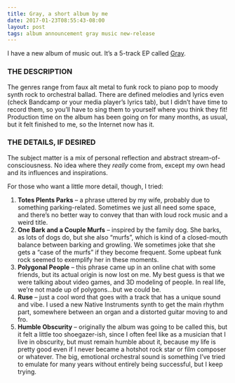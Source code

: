 ```yaml
---
title: Gray, a short album by me
date: 2017-01-23T08:55:43-08:00
layout: post
tags: album announcement gray music new-release
---
```


I have a new album of music out. It&#8217;s a 5-track EP called [Gray](https://nebyoolae.bandcamp.com/album/gray).

<!--more-->

### THE DESCRIPTION

The genres range from faux alt metal to funk rock to piano pop to moody synth rock to orchestral ballad. There are defined melodies and lyrics even (check Bandcamp or your media player&#8217;s lyrics tab), but I didn&#8217;t have time to record them, so you&#8217;ll have to sing them to yourself where you think they fit! Production time on the album has been going on for many months, as usual, but it felt finished to me, so the Internet now has it.

### THE DETAILS, IF DESIRED

The subject matter is a mix of personal reflection and abstract stream-of-consciousness. No idea where they _really_ come from, except my own head and its influences and inspirations.

For those who want a little more detail, though, I tried:

  1. **Totes Plents Parks** &#8211; a phrase uttered by my wife, probably due to something parking-related. Sometimes we just all need some space, and there&#8217;s no better way to convey that than with loud rock music and a weird title.
  2. **One Bark and a Couple Murfs** &#8211; inspired by the family dog. She barks, as lots of dogs do, but she also &#8220;murfs&#8221;, which is kind of a closed-mouth balance between barking and growling. We sometimes joke that she gets a &#8220;case of the murfs&#8221; if they become frequent. Some upbeat funk rock seemed to exemplify her in these moments.
  3. **Polygonal People** &#8211; this phrase came up in an online chat with some friends, but its actual origin is now lost on me. My best guess is that we were talking about video games, and 3D modeling of people. In real life, we&#8217;re not made up of polygons&#8230;but we could be.
  4. **Ruse** &#8211; just a cool word that goes with a track that has a unique sound and vibe. I used a new Native Instruments synth to get the main rhythm part, somewhere between an organ and a distorted guitar moving to and fro.
  5. **Humble Obscurity** &#8211; originally the album was going to be called this, but it felt a little too shoegazer-ish, since I often feel like as a musician that I live in obscurity, but must remain humble about it, because my life is pretty good even if I never became a hotshot rock star or film composer or whatever. The big, emotional orchestral sound is something I&#8217;ve tried to emulate for many years without entirely being successful, but I keep trying.
